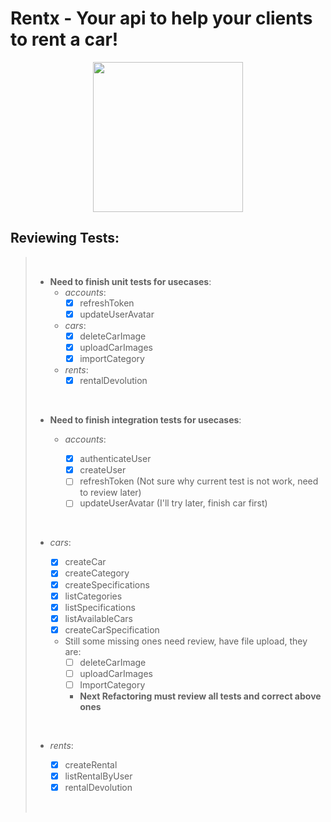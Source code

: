 # Rentx - Your api to help your clients to rent a car!

<img
  src="https://www.pinclipart.com/picdir/big/95-950337_racecar-jake-by-sircinnamon-d5itmuc-adventure-time-car.png"
  style="display: block !important; margin: 0 auto !important;" width="240"
/>

## Reviewing Tests:

> <br/>
>
> - __Need to finish unit tests for usecases__:
>      - _accounts_:
>        - [X] refreshToken
>        - [x] updateUserAvatar
>      - _cars_:
>        - [x] deleteCarImage
>        - [x] uploadCarImages
>        - [x] importCategory
>      - _rents_:
>        - [x] rentalDevolution
>
> <br/>
>
>  - __Need to finish integration tests for usecases__:
>    - _accounts_:
>
>      - [x] authenticateUser
>      - [x] createUser
>      - [ ] refreshToken (Not sure why current test is not work, need to review later)
>      - [ ] updateUserAvatar (I'll try later, finish car first)
>
> <br/>
>
>    - _cars_:
>
>      - [x] createCar
>      - [x] createCategory
>      - [x] createSpecifications
>      - [x] listCategories
>      - [x] listSpecifications
>      - [x] listAvailableCars
>      - [x] createCarSpecification
>      - Still some missing ones need review, have file upload, they are:
>         - [ ] deleteCarImage
>         - [ ] uploadCarImages
>         - [ ] ImportCategory
>         - __Next Refactoring must review all tests and correct above ones__
>
> <br/>
>
>    - _rents_:
>
>      - [x] createRental
>      - [x] listRentalByUser
>      - [x] rentalDevolution
>
> <br/>